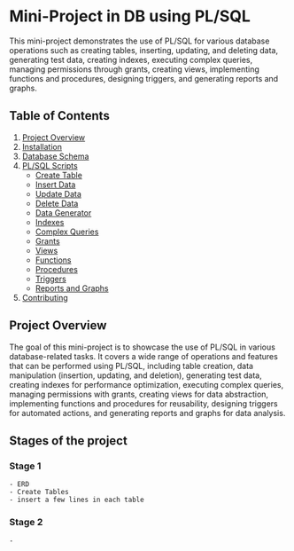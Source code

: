 # Mini-Project in DB using PL/SQL

This mini-project demonstrates the use of PL/SQL for various database operations such as creating tables, inserting, updating, and deleting data, generating test data, creating indexes, executing complex queries, managing permissions through grants, creating views, implementing functions and procedures, designing triggers, and generating reports and graphs.

## Table of Contents

1. [Project Overview](#project-overview)
2. [Installation](#installation)
3. [Database Schema](#database-schema)
4. [PL/SQL Scripts](#plsql-scripts)
    - [Create Table](#create-table)
    - [Insert Data](#insert-data)
    - [Update Data](#update-data)
    - [Delete Data](#delete-data)
    - [Data Generator](#data-generator)
    - [Indexes](#indexes)
    - [Complex Queries](#complex-queries)
    - [Grants](#grants)
    - [Views](#views)
    - [Functions](#functions)
    - [Procedures](#procedures)
    - [Triggers](#triggers)
    - [Reports and Graphs](#reports-and-graphs)
5. [Contributing](#contributing)

## Project Overview

The goal of this mini-project is to showcase the use of PL/SQL in various database-related tasks. It covers a wide range of operations and features that can be performed using PL/SQL, including table creation, data manipulation (insertion, updating, and deletion), generating test data, creating indexes for performance optimization, executing complex queries, managing permissions with grants, creating views for data abstraction, implementing functions and procedures for reusability, designing triggers for automated actions, and generating reports and graphs for data analysis.

## Stages of the project

### Stage 1
    - ERD
    - Create Tables 
    - insert a few lines in each table

### Stage 2
    - 

